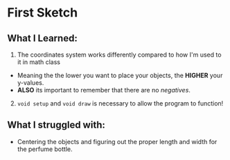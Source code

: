 # First Sketch

## What I Learned:
1. The coordinates system works differently compared to how I'm used to it in math class
- Meaning the the lower you want to place your objects, the **HIGHER** your y-values.
- **ALSO** its important to remember that there are no *negatives*. 

2. `void setup` and `void draw` is necessary to allow the program to function!

## What I struggled with: 
- Centering the objects and figuring out the proper length and width for the perfume bottle.